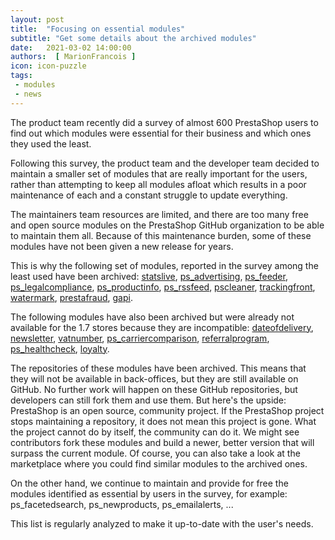 ```yaml
---
layout: post
title:  "Focusing on essential modules"
subtitle: "Get some details about the archived modules"
date:   2021-03-02 14:00:00
authors:  [ MarionFrancois ]
icon: icon-puzzle
tags: 
 - modules
 - news
---
```


The product team recently did a survey of almost 600 PrestaShop users to find out which modules were essential for their business and which ones they used the least.

Following this survey, the product team and the developer team decided to maintain a smaller set of modules that are really important for the users, rather than attempting to keep all modules afloat which results in a poor maintenance of each and a constant struggle to update everything.

The maintainers team resources are limited, and there are too many free and open source modules on the PrestaShop GitHub organization to be able to maintain them all. Because of this maintenance burden, some of these modules have not been given a new release for years.

This is why the following set of modules, reported in the survey among the least used have been archived: [statslive](https://github.com/PrestaShop/statslive), [ps_advertising](https://github.com/PrestaShop/ps_advertising), [ps_feeder](https://github.com/PrestaShop/ps_feeder), [ps_legalcompliance](https://github.com/PrestaShop/ps_legalcompliance), [ps_productinfo](https://github.com/PrestaShop/ps_productinfo), [ps_rssfeed](https://github.com/PrestaShop/ps_rssfeed), [pscleaner](https://github.com/PrestaShop/pscleaner), [trackingfront](https://github.com/PrestaShop/trackingfront), [watermark](https://github.com/PrestaShop/watermark), [prestafraud](https://github.com/PrestaShop/prestafraud), [gapi](https://github.com/PrestaShop/gapi).

The following modules have also been archived but were already not available for the 1.7 stores because they are incompatible: [dateofdelivery](https://github.com/PrestaShop/dateofdelivery), [newsletter](https://github.com/PrestaShop/newsletter), [vatnumber](https://github.com/PrestaShop/vatnumber), [ps_carriercomparison](https://github.com/PrestaShop/ps_carriercomparison), [referralprogram](https://github.com/PrestaShop/referralprogram), [ps_healthcheck](https://github.com/PrestaShop/ps_healthcheck), [loyalty](https://github.com/PrestaShop/loyalty).


The repositories of these modules have been archived. This means that they will not be available in back-offices, but they are still available on GitHub. No further work will happen on these GitHub repositories, but developers can still fork them and use them.
But here's the upside: PrestaShop is an open source, community project. If the PrestaShop project stops maintaining a repository, it does not mean this project is gone. What the project cannot do by itself, the community can do it. We might see contributors fork these modules and build a newer, better version that will surpass the current module.
Of course, you can also take a look at the marketplace where you could find similar modules to the archived ones.

On the other hand, we continue to maintain and provide for free the modules identified as essential by users in the survey, for example: ps_facetedsearch, ps_newproducts, ps_emailalerts, ...

This list is regularly analyzed to make it up-to-date with the user's needs.
